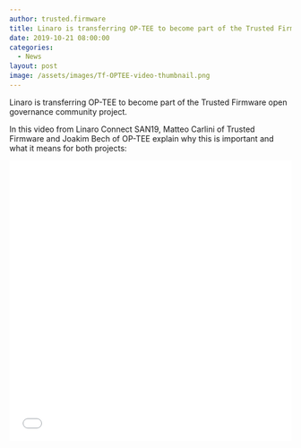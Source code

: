 ```yaml
---
author: trusted.firmware
title: Linaro is transferring OP-TEE to become part of the Trusted Firmware project
date: 2019-10-21 08:00:00
categories:
  - News
layout: post
image: /assets/images/Tf-OPTEE-video-thumbnail.png
---
```


Linaro is transferring OP-TEE to become part of the Trusted Firmware open governance community project.

In this video from Linaro Connect SAN19, Matteo Carlini of Trusted Firmware and Joakim Bech of OP-TEE explain why this is important and what it means for both projects:

<div class="video">
<div id="video-holder">
<img id="video-skeleton" class="img-responsive lazyloaded" src="/assets/images/Tf-OPTEE-video-thumbnail.png" data-src="/assets/images/Tf-OPTEE-video-thumbnail.png" style="display: none;">
<div class="embed-responsive embed-responsive-16by9 visible-iframe" id="video-embed"> <iframe class="visible-iframe" data-src="https://www.youtube.com/watch?v=-vuEiZr0LtU" width="100%" height="500" frameborder="0" marginwidth="5" marginheight="5" scrolling="auto" id="youtube-iframe" src="//www.youtube.com/embed/-vuEiZr0LtU" allow="accelerometer; autoplay; encrypted-media; gyroscope; picture-in-picture" allowfullscreen></iframe>
</div>
</div>
</div>
